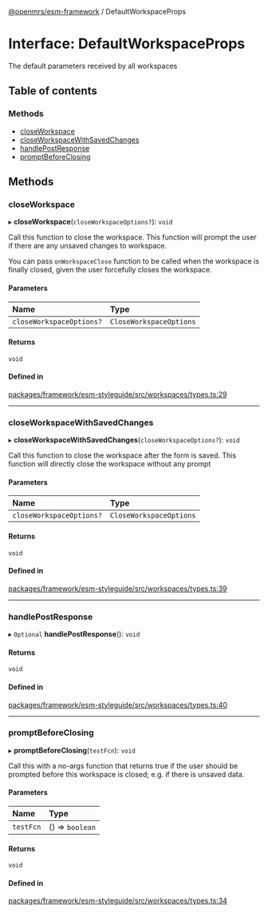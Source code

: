 [@openmrs/esm-framework](../API.md) / DefaultWorkspaceProps

# Interface: DefaultWorkspaceProps

The default parameters received by all workspaces

## Table of contents

### Methods

- [closeWorkspace](DefaultWorkspaceProps.md#closeworkspace)
- [closeWorkspaceWithSavedChanges](DefaultWorkspaceProps.md#closeworkspacewithsavedchanges)
- [handlePostResponse](DefaultWorkspaceProps.md#handlepostresponse)
- [promptBeforeClosing](DefaultWorkspaceProps.md#promptbeforeclosing)

## Methods

### closeWorkspace

▸ **closeWorkspace**(`closeWorkspaceOptions?`): `void`

Call this function to close the workspace. This function will prompt the user
if there are any unsaved changes to workspace.

You can pass `onWorkspaceClose` function to be called when the workspace is finally
closed, given the user forcefully closes the workspace.

#### Parameters

| Name | Type |
| :------ | :------ |
| `closeWorkspaceOptions?` | `CloseWorkspaceOptions` |

#### Returns

`void`

#### Defined in

[packages/framework/esm-styleguide/src/workspaces/types.ts:29](https://github.com/openmrs/openmrs-esm-core/blob/main/packages/framework/esm-styleguide/src/workspaces/types.ts#L29)

___

### closeWorkspaceWithSavedChanges

▸ **closeWorkspaceWithSavedChanges**(`closeWorkspaceOptions?`): `void`

Call this function to close the workspace after the form is saved. This function
will directly close the workspace without any prompt

#### Parameters

| Name | Type |
| :------ | :------ |
| `closeWorkspaceOptions?` | `CloseWorkspaceOptions` |

#### Returns

`void`

#### Defined in

[packages/framework/esm-styleguide/src/workspaces/types.ts:39](https://github.com/openmrs/openmrs-esm-core/blob/main/packages/framework/esm-styleguide/src/workspaces/types.ts#L39)

___

### handlePostResponse

▸ `Optional` **handlePostResponse**(): `void`

#### Returns

`void`

#### Defined in

[packages/framework/esm-styleguide/src/workspaces/types.ts:40](https://github.com/openmrs/openmrs-esm-core/blob/main/packages/framework/esm-styleguide/src/workspaces/types.ts#L40)

___

### promptBeforeClosing

▸ **promptBeforeClosing**(`testFcn`): `void`

Call this with a no-args function that returns true if the user should be prompted before
this workspace is closed; e.g. if there is unsaved data.

#### Parameters

| Name | Type |
| :------ | :------ |
| `testFcn` | () => `boolean` |

#### Returns

`void`

#### Defined in

[packages/framework/esm-styleguide/src/workspaces/types.ts:34](https://github.com/openmrs/openmrs-esm-core/blob/main/packages/framework/esm-styleguide/src/workspaces/types.ts#L34)
